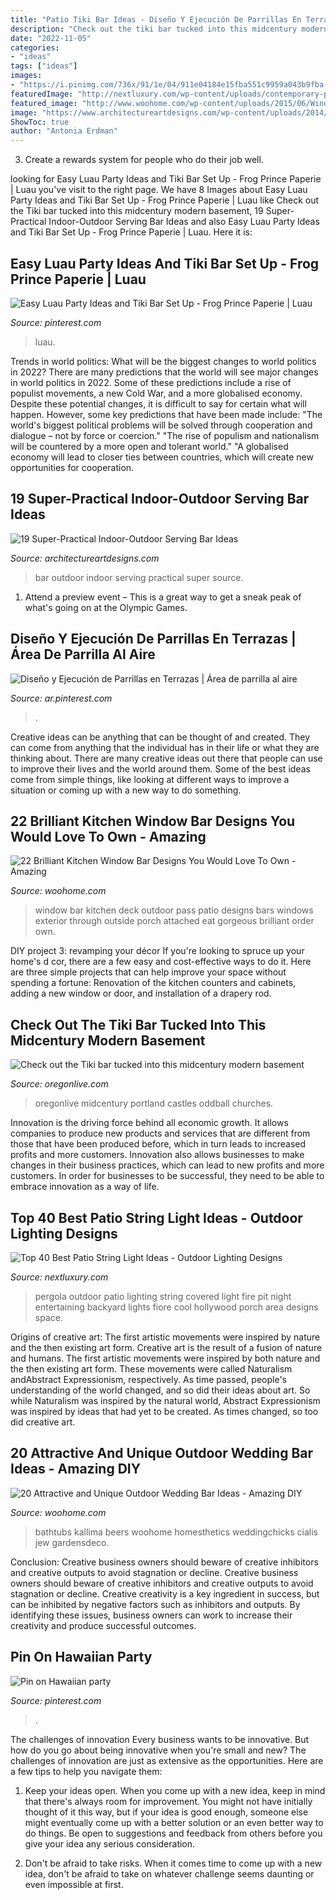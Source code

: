 ```yaml
---
title: "Patio Tiki Bar Ideas - Diseño Y Ejecución De Parrillas En Terrazas"
description: "Check out the tiki bar tucked into this midcentury modern basement"
date: "2022-11-05"
categories:
- "ideas"
tags: ["ideas"]
images:
- "https://i.pinimg.com/736x/91/1e/04/911e04184e15fba551c9959a043b9fba.jpg"
featuredImage: "http://nextluxury.com/wp-content/uploads/contemporary-patio-string-light-cool-backyard-ideas.jpg"
featured_image: "http://www.woohome.com/wp-content/uploads/2015/06/Window-Bar-Ideas-WooHome-9.jpg"
image: "https://www.architectureartdesigns.com/wp-content/uploads/2014/02/313.jpg"
ShowToc: true
author: "Antonia Erdman"
---
```



3. Create a rewards system for people who do their job well.

	

		
looking for Easy Luau Party Ideas and Tiki Bar Set Up - Frog Prince Paperie | Luau you've visit to the right page. We have 8 Images about Easy Luau Party Ideas and Tiki Bar Set Up - Frog Prince Paperie | Luau like Check out the Tiki bar tucked into this midcentury modern basement, 19 Super-Practical Indoor-Outdoor Serving Bar Ideas and also Easy Luau Party Ideas and Tiki Bar Set Up - Frog Prince Paperie | Luau. Here it is:
		
    
## Easy Luau Party Ideas And Tiki Bar Set Up - Frog Prince Paperie | Luau

<img loading=lazy src="https://i.pinimg.com/736x/ea/50/04/ea50043102f786ab8e569bee7b0d0297.jpg" onerror="this.onerror=null;this.src='https://tse3.mm.bing.net/th?id=OIP.-RdIq57_EarFWolE0OHuPgHaKw&amp;pid=15.1';" alt="Easy Luau Party Ideas and Tiki Bar Set Up - Frog Prince Paperie | Luau">

_Source: pinterest.com_

>luau. 

	

Trends in world politics: What will be the biggest changes to world politics in 2022?
There are many predictions that the world will see major changes in world politics in 2022. Some of these predictions include a rise of populist movements, a new Cold War, and a more globalised economy. Despite these potential changes, it is difficult to say for certain what will happen. However, some key predictions that have been made include: 
"The world's biggest political problems will be solved through cooperation and dialogue – not by force or coercion."
"The rise of populism and nationalism will be countered by a more open and tolerant world."
"A globalised economy will lead to closer ties between countries, which will create new opportunities for cooperation.

    
## 19 Super-Practical Indoor-Outdoor Serving Bar Ideas

<img loading=lazy src="https://www.architectureartdesigns.com/wp-content/uploads/2014/02/313.jpg" onerror="this.onerror=null;this.src='https://tse4.mm.bing.net/th?id=OIP.JKxvF5ZkNZFB5UVIMOl5CgAAAA&amp;pid=15.1';" alt="19 Super-Practical Indoor-Outdoor Serving Bar Ideas">

_Source: architectureartdesigns.com_

>bar outdoor indoor serving practical super source. 

	

1. Attend a preview event – This is a great way to get a sneak peak of what's going on at the Olympic Games.

    
## Diseño Y Ejecución De Parrillas En Terrazas | Área De Parrilla Al Aire

<img loading=lazy src="https://i.pinimg.com/736x/91/1e/04/911e04184e15fba551c9959a043b9fba.jpg" onerror="this.onerror=null;this.src='https://tse4.mm.bing.net/th?id=OIP.ZadiegbIqT6ffCrNsrArjAHaJ6&amp;pid=15.1';" alt="Diseño y Ejecución de Parrillas en Terrazas | Área de parrilla al aire">

_Source: ar.pinterest.com_

>. 

	

Creative ideas can be anything that can be thought of and created. They can come from anything that the individual has in their life or what they are thinking about. There are many creative ideas out there that people can use to improve their lives and the world around them. Some of the best ideas come from simple things, like looking at different ways to improve a situation or coming up with a new way to do something.

    
## 22 Brilliant Kitchen Window Bar Designs You Would Love To Own - Amazing

<img loading=lazy src="http://www.woohome.com/wp-content/uploads/2015/06/Window-Bar-Ideas-WooHome-9.jpg" onerror="this.onerror=null;this.src='https://tse4.mm.bing.net/th?id=OIP.OlTL6C2dVPVbhfGidfPj4QHaLP&amp;pid=15.1';" alt="22 Brilliant Kitchen Window Bar Designs You Would Love To Own - Amazing">

_Source: woohome.com_

>window bar kitchen deck outdoor pass patio designs bars windows exterior through outside porch attached eat gorgeous brilliant order own. 

	

DIY project 3: revamping your décor
If you're looking to spruce up your home's d cor, there are a few easy and cost-effective ways to do it. Here are three simple projects that can help improve your space without spending a fortune: Renovation of the kitchen counters and cabinets, adding a new window or door, and installation of a drapery rod.

    
## Check Out The Tiki Bar Tucked Into This Midcentury Modern Basement

<img loading=lazy src="https://www.oregonlive.com/resizer/nAxhCIxVsUiI965dEeC5d1VllVk=/1280x0/smart/advancelocal-adapter-image-uploads.s3.amazonaws.com/image.oregonlive.com/home/olive-media/width2048/img/oregonian/photo/2017/04/23/-f76b751b2d9ccefd.jpg" onerror="this.onerror=null;this.src='https://tse4.mm.bing.net/th?id=OIP.PEbACk3KiOOOZoEozMyNJgHaE6&amp;pid=15.1';" alt="Check out the Tiki bar tucked into this midcentury modern basement">

_Source: oregonlive.com_

>oregonlive midcentury portland castles oddball churches. 

	

Innovation is the driving force behind all economic growth. It allows companies to produce new products and services that are different from those that have been produced before, which in turn leads to increased profits and more customers. Innovation also allows businesses to make changes in their business practices, which can lead to new profits and more customers. In order for businesses to be successful, they need to be able to embrace innovation as a way of life.

    
## Top 40 Best Patio String Light Ideas - Outdoor Lighting Designs

<img loading=lazy src="http://nextluxury.com/wp-content/uploads/contemporary-patio-string-light-cool-backyard-ideas.jpg" onerror="this.onerror=null;this.src='https://tse4.mm.bing.net/th?id=OIP.Zsy5a4WpIgPc9nTqe1whfgHaE4&amp;pid=15.1';" alt="Top 40 Best Patio String Light Ideas - Outdoor Lighting Designs">

_Source: nextluxury.com_

>pergola outdoor patio lighting string covered light fire pit night entertaining backyard lights fiore cool hollywood porch area designs space. 

	

Origins of creative art: The first artistic movements were inspired by nature and the then existing art form.
Creative art is the result of a fusion of nature and humans. The first artistic movements were inspired by both nature and the then existing art form. These movements were called Naturalism andAbstract Expressionism, respectively. As time passed, people's understanding of the world changed, and so did their ideas about art. So while Naturalism was inspired by the natural world, Abstract Expressionism was inspired by ideas that had yet to be created. As times changed, so too did creative art.

    
## 20 Attractive And Unique Outdoor Wedding Bar Ideas - Amazing DIY

<img loading=lazy src="https://www.woohome.com/wp-content/uploads/2015/04/outdoor-wedding-bar-woohome-17.jpg" onerror="this.onerror=null;this.src='https://tse2.mm.bing.net/th?id=OIP.Owb1Waj6psSi3wt3XrFlVQHaLH&amp;pid=15.1';" alt="20 Attractive and Unique Outdoor Wedding Bar Ideas - Amazing DIY">

_Source: woohome.com_

>bathtubs kallima beers woohome homesthetics weddingchicks cialis jew gardensdeco. 

	

Conclusion: Creative business owners should beware of creative inhibitors and creative outputs to avoid stagnation or decline.
Creative business owners should beware of creative inhibitors and creative outputs to avoid stagnation or decline. Creative creativity is a key ingredient in success, but can be inhibited by negative factors such as inhibitors and outputs. By identifying these issues, business owners can work to increase their creativity and produce successful outcomes.

    
## Pin On Hawaiian Party

<img loading=lazy src="https://i.pinimg.com/736x/d3/3d/a0/d33da0f4e50d85721a1697ffe65f784b.jpg" onerror="this.onerror=null;this.src='https://tse2.mm.bing.net/th?id=OIP.0kfyyokmUcfLLAljMx-TggHaJ3&amp;pid=15.1';" alt="Pin on Hawaiian party">

_Source: pinterest.com_

>. 

	

The challenges of innovation
Every business wants to be innovative. But how do you go about being innovative when you're small and new? The challenges of innovation are just as extensive as the opportunities. Here are a few tips to help you navigate them:
1. Keep your ideas open. When you come up with a new idea, keep in mind that there's always room for improvement. You might not have initially thought of it this way, but if your idea is good enough, someone else might eventually come up with a better solution or an even better way to do things. Be open to suggestions and feedback from others before you give your idea any serious consideration.

2. Don't be afraid to take risks. When it comes time to come up with a new idea, don't be afraid to take on whatever challenge seems daunting or even impossible at first.

